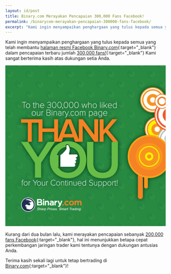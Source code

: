 ```yaml
---
layout: id/post
title: Binary.com Merayakan Pencapaian 300,000 Fans Facebook!
permalink: /binarycom-merayakan-pencapaian-300000-fans-facebook/ 
excerpt: "Kami ingin menyampaikan penghargaan yang tulus kepada semua yang telah membantu halaman resmi Facebook Binary.com dalam pencapaian terbaru..."  
---
```



Kami ingin menyampaikan penghargaan yang tulus kepada semua yang telah membantu [halaman resmi Facebook Binary.com](https://www.facebook.com/binarydotcom/){:target="_blank"} dalam pencapaian terbaru jumlah [300,000 fans!](https://www.facebook.com/binarydotcom/){:target="_blank"} Kami sangat berterima kasih atas dukungan setia Anda.  


![](/images/300K-SET-6H.png)

Kurang dari dua bulan lalu, kami merayakan pencapaian sebanyak [200,000 fans Facebook](https://blog.binary.com/Binarycom-merayakan-200000-Facebook-likes/?utm_source=blog&utm_medium=social&utm_campaign=whatsnew){:target="_blank"}, hal ini menunjukkan betapa cepat perkembangan jaringan trader kami tentunya dengan dukungan antusias Anda.

Terima kasih sekali lagi untuk tetap bertrading di [Binary.com](https://www.binary.com/?l=ID&utm_source=blog&utm_medium=social&utm_content=text&utm_campaign=whatsnew){:target="_blank"}!

